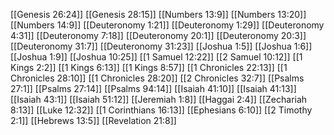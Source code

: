 [[Genesis 26:24]]
[[Genesis 28:15]]
[[Numbers 13:9]]
[[Numbers 13:20]]
[[Numbers 14:9]]
[[Deuteronomy 1:21]]
[[Deuteronomy 1:29]]
[[Deuteronomy 4:31]]
[[Deuteronomy 7:18]]
[[Deuteronomy 20:1]]
[[Deuteronomy 20:3]]
[[Deuteronomy 31:7]]
[[Deuteronomy 31:23]]
[[Joshua 1:5]]
[[Joshua 1:6]]
[[Joshua 1:9]]
[[Joshua 10:25]]
[[1 Samuel 12:22]]
[[2 Samuel 10:12]]
[[1 Kings 2:2]]
[[1 Kings 6:13]]
[[1 Kings 8:57]]
[[1 Chronicles 22:13]]
[[1 Chronicles 28:10]]
[[1 Chronicles 28:20]]
[[2 Chronicles 32:7]]
[[Psalms 27:1]]
[[Psalms 27:14]]
[[Psalms 94:14]]
[[Isaiah 41:10]]
[[Isaiah 41:13]]
[[Isaiah 43:1]]
[[Isaiah 51:12]]
[[Jeremiah 1:8]]
[[Haggai 2:4]]
[[Zechariah 8:13]]
[[Luke 12:32]]
[[1 Corinthians 16:13]]
[[Ephesians 6:10]]
[[2 Timothy 2:1]]
[[Hebrews 13:5]]
[[Revelation 21:8]]
